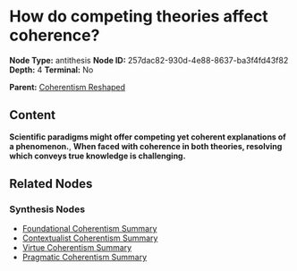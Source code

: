 # How do competing theories affect coherence?

**Node Type:** antithesis
**Node ID:** 257dac82-930d-4e88-8637-ba3f4fd43f82
**Depth:** 4
**Terminal:** No

**Parent:** [Coherentism Reshaped](coherentism-reshaped-synthesis-12a28456-7613-4fbb-b307-2995c89d3fd9.md)

## Content

**Scientific paradigms might offer competing yet coherent explanations of a phenomenon.**, **When faced with coherence in both theories, resolving which conveys true knowledge is challenging.**

## Related Nodes

### Synthesis Nodes

- [Foundational Coherentism Summary](foundational-coherentism-summary-synthesis-f1b25e58-b00f-4d1c-a9d1-2be0f40b8c9f.md)
- [Contextualist Coherentism Summary](contextualist-coherentism-summary-synthesis-4e628cfb-0388-427e-b107-b3eecdd68bf1.md)
- [Virtue Coherentism Summary](virtue-coherentism-summary-synthesis-87abc798-aa81-4127-84fd-8533034aaeec.md)
- [Pragmatic Coherentism Summary](pragmatic-coherentism-summary-synthesis-b09f0d86-597d-478b-aa10-5bb1e9529038.md)
